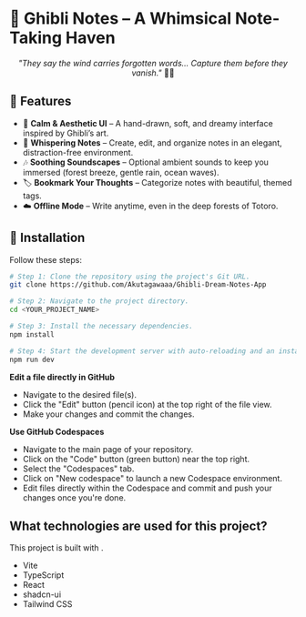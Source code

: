 # 🌿 Ghibli Notes – A Whimsical Note-Taking Haven


<p align="center"><i>"They say the wind carries forgotten words… Capture them before they vanish."</i> 🍃✨</p>

## 🎨 Features  

- 🌸 **Calm & Aesthetic UI** – A hand-drawn, soft, and dreamy interface inspired by Ghibli’s art.  
- 📜 **Whispering Notes** – Create, edit, and organize notes in an elegant, distraction-free environment.  
- 🎶 **Soothing Soundscapes** – Optional ambient sounds to keep you immersed (forest breeze, gentle rain, ocean waves).  
- 🏷️ **Bookmark Your Thoughts** – Categorize notes with beautiful, themed tags.  
- ☁️ **Offline Mode** – Write anytime, even in the deep forests of Totoro.  


## 🚀 Installation

Follow these steps:

```sh
# Step 1: Clone the repository using the project's Git URL.
git clone https://github.com/Akutagawaaa/Ghibli-Dream-Notes-App

# Step 2: Navigate to the project directory.
cd <YOUR_PROJECT_NAME>

# Step 3: Install the necessary dependencies.
npm install

# Step 4: Start the development server with auto-reloading and an instant preview.
npm run dev
```

**Edit a file directly in GitHub**

- Navigate to the desired file(s).
- Click the "Edit" button (pencil icon) at the top right of the file view.
- Make your changes and commit the changes.

**Use GitHub Codespaces**

- Navigate to the main page of your repository.
- Click on the "Code" button (green button) near the top right.
- Select the "Codespaces" tab.
- Click on "New codespace" to launch a new Codespace environment.
- Edit files directly within the Codespace and commit and push your changes once you're done.

## What technologies are used for this project?

This project is built with .

- Vite
- TypeScript
- React
- shadcn-ui
- Tailwind CSS


